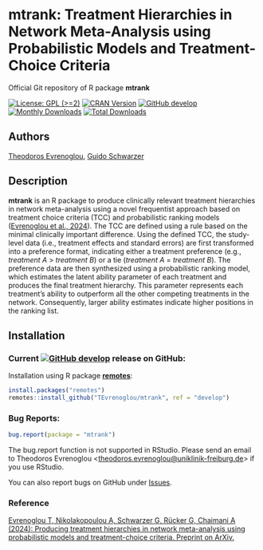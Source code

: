 # mtrank: Treatment Hierarchies in Network Meta-Analysis using Probabilistic Models and Treatment-Choice Criteria

Official Git repository of R package **mtrank**

[![License: GPL (>=2)](https://img.shields.io/badge/license-GPL-blue)](https://www.gnu.org/licenses/old-licenses/gpl-2.0.en.html)
[![CRAN Version](https://www.r-pkg.org/badges/version/mtrank)](https://cran.r-project.org/package=mtrank)
[![GitHub develop](https://img.shields.io/badge/develop-0.1--1-purple)](https://img.shields.io/badge/develop-0.1--1-purple)
[![Monthly Downloads](https://cranlogs.r-pkg.org/badges/mtrank)](https://cranlogs.r-pkg.org/badges/mtrank)
[![Total Downloads](https://cranlogs.r-pkg.org/badges/grand-total/mtrank)](https://cranlogs.r-pkg.org/badges/grand-total/mtrank)


## Authors

[Theodoros Evrenoglou](https://orcid.org/0000-0003-3336-8058),
[Guido Schwarzer](https://orcid.org/0000-0001-6214-9087)


## Description

**mtrank** is an R package to produce clinically relevant treatment hierarchies in network meta-analysis using a novel frequentist approach based on treatment choice criteria (TCC) and probabilistic ranking models ([Evrenoglou et al., 2024](https://arxiv.org/abs/2406.10612)). The TCC are defined using a rule based on the minimal clinically important difference. Using the defined TCC, the study-level data (i.e., treatment effects and standard errors) are first transformed into a preference format, indicating either a treatment preference (e.g., *treatment A* > *treatment B*) or a tie (*treatment A* = *treatment B*). The preference data are then synthesized using a probabilistic ranking model, which estimates the latent ability parameter of each treatment and produces the final treatment hierarchy. This parameter represents each treatment’s ability to outperform all the other competing treatments in the network. Consequently, larger ability estimates indicate higher positions in the ranking list.


## Installation

<!--
### Current stable [![CRAN Version](https://www.r-pkg.org/badges/version/mtrank)](https://cran.r-project.org/package=mtrank) release:
```r
install.packages("mtrank")
```
-->

### Current [![GitHub develop](https://img.shields.io/badge/develop-0.1--1-purple)](https://img.shields.io/badge/develop-0.1--1-purple) release on GitHub:

Installation using R package
[**remotes**](https://cran.r-project.org/package=remotes):
```r
install.packages("remotes")
remotes::install_github("TEvrenoglou/mtrank", ref = "develop")
```

### Bug Reports:

```r
bug.report(package = "mtrank")
```

The bug.report function is not supported in RStudio. Please send an email to Theodoros Evrenoglou <<theodoros.evrenoglou@uniklinik-freiburg.de>> if you use RStudio.

You can also report bugs on GitHub under [Issues](https://github.com/TEvrenoglou/mtrank/issues/).


### Reference

[Evrenoglou T, Nikolakopoulou A, Schwarzer G, Rücker G, Chaimani A (2024): Producing treatment hierarchies in network meta-analysis using probabilistic models and treatment-choice criteria. Preprint on ArXiv.](https://doi.org/10.48550/arXiv.2406.10612)
